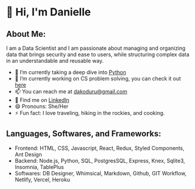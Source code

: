 # 👋 Hi, I'm Danielle

## About Me:
I am a Data Scientist and I am passionate about managing and organizing data that brings security and ease to users, while structuring complex data in an understandable and reusable way. 

* 🌱 I’m currently taking a deep dive into [Python](https://docs.python.org/3/)
* 🔭 I’m currently working on CS problem solving, you can check it out [here](https://app.codesignal.com/profile/daniellek)
* 📫 You can reach me at dakoduru@gmail.com
* 💬 Find me on [LinkedIn](https://www.linkedin.com/in/danielle-koduru/)
* 😄 Pronouns: She/Her
* ⚡ Fun fact: I love traveling, hiking in the rockies, and cooking. 

## Languages, Softwares, and Frameworks:
* Frontend: HTML, CSS, Javascript, React, Redux, Styled Components, Ant Design 
* Backend: Node.js, Python, SQL, PostgresSQL, Express, Knex, Sqlite3, Insomnia, TablePlus
* Softwares:  DB Designer, Whimsical, Markdown, Github, GIT Workflow, Netlify, Vercel, Heroku

<!--
**DanielleKoduru/DanielleKoduru** is a ✨ _special_ ✨ repository because its `README.md` (this file) appears on your GitHub profile.

Here are some ideas to get you started:

- 🔭 I’m currently working on ...
- 🌱 I’m currently learning ...
- 👯 I’m looking to collaborate on ...
- 🤔 I’m looking for help with ...
- 💬 Ask me about ...
- 📫 How to reach me: ...
- 😄 Pronouns: ...
- ⚡ Fun fact: ...
-->
